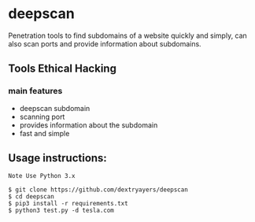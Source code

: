 # deepscan
Penetration tools to find subdomains of a website quickly and simply, can also scan ports and provide information about subdomains.

## Tools Ethical Hacking

### main features
- deepscan subdomain
- scanning port
- provides information about the subdomain
- fast and simple

## Usage instructions:
```
Note Use Python 3.x

$ git clone https://github.com/dextryayers/deepscan
$ cd deepscan
$ pip3 install -r requirements.txt
$ python3 test.py -d tesla.com
```
